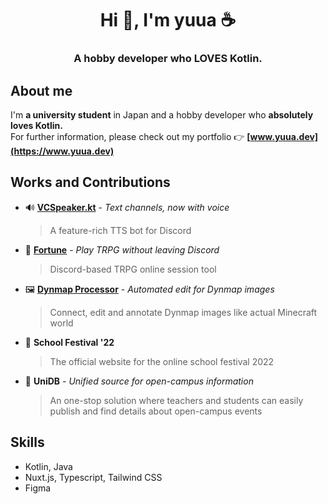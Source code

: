 <h1 align="center">Hi 👋, I'm yuua ☕</h1>
<h3 align="center">A hobby developer who LOVES Kotlin.</h2> 

## About me
I'm **a university student** in Japan and a hobby developer who **absolutely loves Kotlin.**  
For further information, please check out my portfolio 👉 **[www.yuua.dev](https://www.yuua.dev)**

## Works and Contributions
- 🔊 **[VCSpeaker.kt](https://github.com/jaoafa/VCSpeaker.kt)** - *Text channels, now with voice*  
  > A feature-rich TTS bot for Discord  
- 🎲 **[Fortune](https://github.com/JourneyHQ/fortune)** - *Play TRPG without leaving Discord*  
  > Discord-based TRPG online session tool  
- 🖼️ **[Dynmap Processor](https://github.com/JourneyHQ/dynmap-processor)** - *Automated edit for Dynmap images*  
  > Connect, edit and annotate Dynmap images like actual Minecraft world
- 🏫 **School Festival '22**  
  > The official website for the online school festival 2022
- 🧭 **UniDB** - *Unified source for open-campus information*  
  > An one-stop solution where teachers and students can easily publish and find details about open-campus events

## Skills
- Kotlin, Java
- Nuxt.js, Typescript, Tailwind CSS
- Figma

